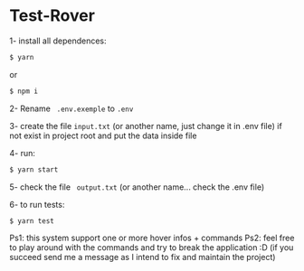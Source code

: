 # Test-Rover

1- install all dependences:
```bash
$ yarn
```
or 

```bash
$ npm i
```

2- Rename ``` .env.exemple``` to ```.env```

3- create the file ```input.txt``` (or another name, just change it in .env file) if not exist in project root and put the data inside file

4- run: 
```bash 
$ yarn start
```

5- check the file ``` output.txt``` (or another name... check the .env file)

6- to run tests:
```bash
$ yarn test
```

Ps1: this system support one or more hover infos + commands
Ps2: feel free to play around with the commands and try to break the application :D (if you succeed send me a message as I intend to fix and maintain the project)
